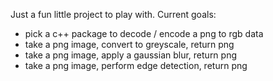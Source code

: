 Just a fun little project to play with. Current goals:
- pick a c++ package to decode / encode a png to rgb data
- take a png image, convert to greyscale, return png
- take a png image, apply a gaussian blur, return png
- take a png image, perform edge detection, return png

